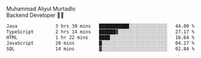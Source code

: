 Muhammad Aliyul Murtadlo
<br>
Backend Developer 👨‍💻
<br>
<!--START_SECTION:waka-->

```txt
Java              3 hrs 39 mins   ███████████░░░░░░░░░░░░░░   44.09 %
TypeScript        2 hrs 14 mins   ██████▓░░░░░░░░░░░░░░░░░░   27.17 %
HTML              1 hr 22 mins    ████░░░░░░░░░░░░░░░░░░░░░   16.64 %
JavaScript        20 mins         █░░░░░░░░░░░░░░░░░░░░░░░░   04.17 %
SQL               14 mins         ▓░░░░░░░░░░░░░░░░░░░░░░░░   02.84 %
```

<!--END_SECTION:waka-->
